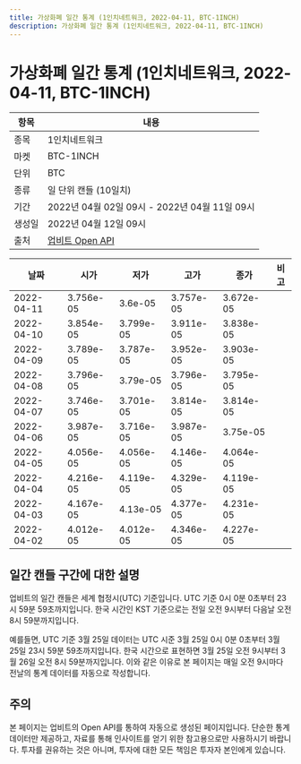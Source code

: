 ```yaml
---
title: 가상화폐 일간 통계 (1인치네트워크, 2022-04-11, BTC-1INCH)
description: 가상화폐 일간 통계 (1인치네트워크, 2022-04-11, BTC-1INCH)
---
```



가상화폐 일간 통계 (1인치네트워크, 2022-04-11, BTC-1INCH)
===

|항목|내용|
|--|--|
|종목|1인치네트워크|
|마켓|BTC-1INCH|
|단위|BTC|
|종류|일 단위 캔들 (10일치)|
|기간|2022년 04월 02일 09시 - 2022년 04월 11일 09시|
|생성일|2022년 04월 12일 09시|
|출처|[업비트 Open API](https://docs.upbit.com)|


|날짜|시가|저가|고가|종가|비고|
|--|--|--|--|--|--|
|2022-04-11|3.756e-05|3.6e-05|3.757e-05|3.672e-05|    |
|2022-04-10|3.854e-05|3.799e-05|3.911e-05|3.838e-05|    |
|2022-04-09|3.789e-05|3.787e-05|3.952e-05|3.903e-05|    |
|2022-04-08|3.796e-05|3.79e-05|3.796e-05|3.795e-05|    |
|2022-04-07|3.746e-05|3.701e-05|3.814e-05|3.814e-05|    |
|2022-04-06|3.987e-05|3.716e-05|3.987e-05|3.75e-05|    |
|2022-04-05|4.056e-05|4.056e-05|4.146e-05|4.064e-05|    |
|2022-04-04|4.216e-05|4.119e-05|4.329e-05|4.119e-05|    |
|2022-04-03|4.167e-05|4.13e-05|4.377e-05|4.231e-05|    |
|2022-04-02|4.012e-05|4.012e-05|4.346e-05|4.227e-05|    |


일간 캔들 구간에 대한 설명
---


업비트의 일간 캔들은 세계 협정시(UTC) 기준입니다. 
UTC 기준 0시 0분 0초부터 23시 59분 59초까지입니다. 
한국 시간인 KST 기준으로는 전일 오전 9시부터 다음날 오전 8시 59분까지입니다. 


예를들면, UTC 기준 3월 25일 데이터는 UTC 시준 3월 25일 0시 0분 0초부터 3월 25일 23시 59분 59초까지입니다. 
한국 시간으로 표현하면 3월 25일 오전 9시부터 3월 26일 오전 8시 59분까지입니다. 
이와 같은 이유로 본 페이지는 매일 오전 9시마다 전날의 통계 데이터를 자동으로 작성합니다. 


주의
---


본 페이지는 업비트의 Open API를 통하여 자동으로 생성된 페이지입니다. 
단순한 통계 데이터만 제공하고, 자료를 통해 인사이트를 얻기 위한 참고용으로만 사용하시기 바랍니다. 
투자를 권유하는 것은 아니며, 투자에 대한 모든 책임은 투자자 본인에게 있습니다. 
